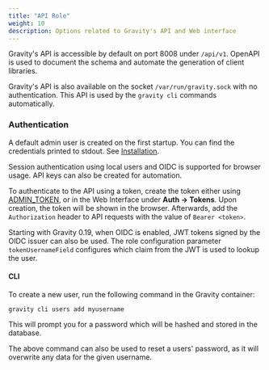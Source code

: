 ```yaml
---
title: "API Role"
weight: 10
description: Options related to Gravity's API and Web interface
---
```


Gravity's API is accessible by default on port 8008 under `/api/v1`. OpenAPI is used to document the schema and automate the generation of client libraries.

Gravity's API is also available on the socket `/var/run/gravity.sock` with no authentication. This API is used by the `gravity cli` commands automatically.

### Authentication

A default admin user is created on the first startup. You can find the credentials printed to stdout. See [Installation](../install).

Session authentication using local users and OIDC is supported for browser usage. API keys can also be created for automation.

To authenticate to the API using a token, create the token either using [ADMIN_TOKEN](../install/_index.md#advanced), or in the Web Interface under __Auth -> Tokens__. Upon creation, the token will be shown in the browser. Afterwards, add the `Authorization` header to API requests with the value of `Bearer <token>`.

Starting with Gravity 0.19, when OIDC is enabled, JWT tokens signed by the OIDC issuer can also be used. The role configuration parameter `tokenUsernameField` configures which claim from the JWT is used to lookup the user.

#### CLI

To create a new user, run the following command in the Gravity container:

```
gravity cli users add myusername
```

This will prompt you for a password which will be hashed and stored in the database.

The above command can also be used to reset a users' password, as it will overwrite any data for the given username.
